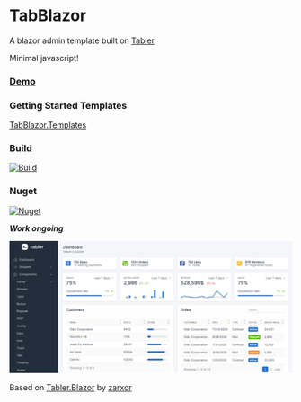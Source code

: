 # TabBlazor
A blazor admin template built on [Tabler](https://preview.tabler.io/)

Minimal javascript!

### [Demo](https://TabBlazor.github.io/TabBlazor)

### Getting Started Templates
[TabBlazor.Templates](https://github.com/TabBlazor/TabBlazor.Templates)

### Build 
[![Build](https://github.com/TabBlazor/TabBlazor/actions/workflows/ci.yml/badge.svg)](https://github.com/TabBlazor/TabBlazor/actions/workflows/ci.yml?branch=master)
### Nuget
[![Nuget](https://img.shields.io/nuget/v/tabblazor.svg)](https://www.nuget.org/packages/TabBlazor/)

***Work ongoing***


![Alt text](TabBlazorDashbord.png?raw=true "Dashboard")

Based on [Tabler.Blazor](https://github.com/zarxor/Tabler.Blazor) by [zarxor](https://github.com/zarxor)

